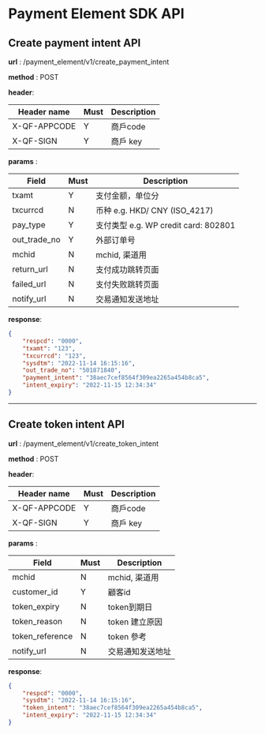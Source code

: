 ﻿# Payment Element SDK API

## Create payment intent API

**url**     :   /payment_element/v1/create_payment_intent

**method**  :   POST

**header**:

| Header name    | Must | Description        |
| -------------- | ---- | ------------------ |
| X-QF-APPCODE   | Y    | 商戶code |
| X-QF-SIGN      | Y    | 商戶 key |

**params**  :   

| Field          | Must | Description        |
| -------------- | ---- | ------------------ |
| txamt          | Y    | 支付金额，单位分|
| txcurrcd       | N    | 币种 e.g. HKD/ CNY (ISO_4217) |
| pay_type       | Y    | 支付类型 e.g. WP credit card: 802801 |
| out_trade_no   | Y    | 外部订单号 |
| mchid          | N    | mchid, 渠道用 |
| return_url     | N    | 支付成功跳转页面 |
| failed_url     | N    | 支付失败跳转页面 |
| notify_url     | N    | 交易通知发送地址 |

**response**:   
```json
{
    "respcd": "0000",
    "txamt": "123",
    "txcurrcd": "123",
    "sysdtm": "2022-11-14 16:15:16",
    "out_trade_no": "501871840",
    "payment_intent": "38aec7cef8564f309ea2265a454b8ca5",
    "intent_expiry": "2022-11-15 12:34:34"
}
```

*************************************************************************



## Create token intent API

**url**     :   /payment_element/v1/create_token_intent

**method**  :   POST

**header**:

| Header name    | Must | Description        |
| -------------- | ---- | ------------------ |
| X-QF-APPCODE   | Y    | 商戶code |
| X-QF-SIGN      | Y    | 商戶 key |

**params**  :   

| Field          | Must | Description        |
| -------------- | ---- | ------------------ |
| mchid          | N    | mchid, 渠道用  |
| customer_id     | Y    | 顧客id |
| token_expiry    | N    | token到期日 |
| token_reason    | N    | token 建立原因 |
| token_reference    | N    | token 參考 |
| notify_url     | N    | 交易通知发送地址 |

**response**:   
```json
{
    "respcd": "0000",
    "sysdtm": "2022-11-14 16:15:16",
    "token_intent": "38aec7cef8564f309ea2265a454b8ca5",
    "intent_expiry": "2022-11-15 12:34:34"
}
```
